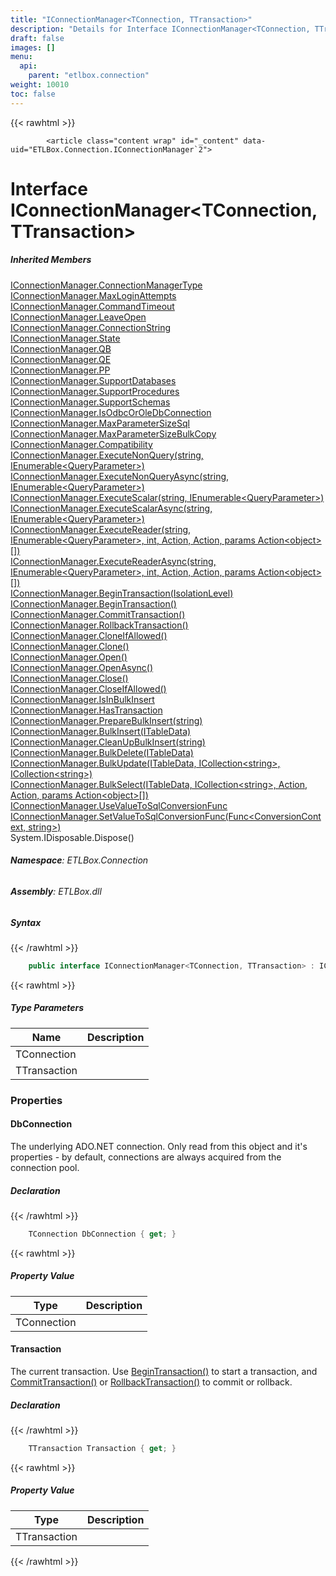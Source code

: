 ```yaml
---
title: "IConnectionManager<TConnection, TTransaction>"
description: "Details for Interface IConnectionManager<TConnection, TTransaction> (ETLBox.Connection)"
draft: false
images: []
menu:
  api:
    parent: "etlbox.connection"
weight: 10010
toc: false
---
```


{{< rawhtml >}}

            <article class="content wrap" id="_content" data-uid="ETLBox.Connection.IConnectionManager`2">
  <h1 id="ETLBox_Connection_IConnectionManager_2" data-uid="ETLBox.Connection.IConnectionManager`2" class="text-break">Interface IConnectionManager&lt;TConnection, TTransaction&gt;
</h1>
  <div class="markdown level0 summary"></div>
  <div class="markdown level0 conceptual"></div>
  <div class="inheritedMembers">
    <h5>Inherited Members</h5>
    <div>
      <a class="xref" href="/api/etlbox.connection/iconnectionmanager#ETLBox_Connection_IConnectionManager_ConnectionManagerType">IConnectionManager.ConnectionManagerType</a>
    </div>
    <div>
      <a class="xref" href="/api/etlbox.connection/iconnectionmanager#ETLBox_Connection_IConnectionManager_MaxLoginAttempts">IConnectionManager.MaxLoginAttempts</a>
    </div>
    <div>
      <a class="xref" href="/api/etlbox.connection/iconnectionmanager#ETLBox_Connection_IConnectionManager_CommandTimeout">IConnectionManager.CommandTimeout</a>
    </div>
    <div>
      <a class="xref" href="/api/etlbox.connection/iconnectionmanager#ETLBox_Connection_IConnectionManager_LeaveOpen">IConnectionManager.LeaveOpen</a>
    </div>
    <div>
      <a class="xref" href="/api/etlbox.connection/iconnectionmanager#ETLBox_Connection_IConnectionManager_ConnectionString">IConnectionManager.ConnectionString</a>
    </div>
    <div>
      <a class="xref" href="/api/etlbox.connection/iconnectionmanager#ETLBox_Connection_IConnectionManager_State">IConnectionManager.State</a>
    </div>
    <div>
      <a class="xref" href="/api/etlbox.connection/iconnectionmanager#ETLBox_Connection_IConnectionManager_QB">IConnectionManager.QB</a>
    </div>
    <div>
      <a class="xref" href="/api/etlbox.connection/iconnectionmanager#ETLBox_Connection_IConnectionManager_QE">IConnectionManager.QE</a>
    </div>
    <div>
      <a class="xref" href="/api/etlbox.connection/iconnectionmanager#ETLBox_Connection_IConnectionManager_PP">IConnectionManager.PP</a>
    </div>
    <div>
      <a class="xref" href="/api/etlbox.connection/iconnectionmanager#ETLBox_Connection_IConnectionManager_SupportDatabases">IConnectionManager.SupportDatabases</a>
    </div>
    <div>
      <a class="xref" href="/api/etlbox.connection/iconnectionmanager#ETLBox_Connection_IConnectionManager_SupportProcedures">IConnectionManager.SupportProcedures</a>
    </div>
    <div>
      <a class="xref" href="/api/etlbox.connection/iconnectionmanager#ETLBox_Connection_IConnectionManager_SupportSchemas">IConnectionManager.SupportSchemas</a>
    </div>
    <div>
      <a class="xref" href="/api/etlbox.connection/iconnectionmanager#ETLBox_Connection_IConnectionManager_IsOdbcOrOleDbConnection">IConnectionManager.IsOdbcOrOleDbConnection</a>
    </div>
    <div>
      <a class="xref" href="/api/etlbox.connection/iconnectionmanager#ETLBox_Connection_IConnectionManager_MaxParameterSizeSql">IConnectionManager.MaxParameterSizeSql</a>
    </div>
    <div>
      <a class="xref" href="/api/etlbox.connection/iconnectionmanager#ETLBox_Connection_IConnectionManager_MaxParameterSizeBulkCopy">IConnectionManager.MaxParameterSizeBulkCopy</a>
    </div>
    <div>
      <a class="xref" href="/api/etlbox.connection/iconnectionmanager#ETLBox_Connection_IConnectionManager_Compatibility">IConnectionManager.Compatibility</a>
    </div>
    <div>
      <a class="xref" href="/api/etlbox.connection/iconnectionmanager#ETLBox_Connection_IConnectionManager_ExecuteNonQuery_System_String_System_Collections_Generic_IEnumerable_ETLBox_ControlFlow_QueryParameter__">IConnectionManager.ExecuteNonQuery(string, IEnumerable&lt;QueryParameter&gt;)</a>
    </div>
    <div>
      <a class="xref" href="/api/etlbox.connection/iconnectionmanager#ETLBox_Connection_IConnectionManager_ExecuteNonQueryAsync_System_String_System_Collections_Generic_IEnumerable_ETLBox_ControlFlow_QueryParameter__">IConnectionManager.ExecuteNonQueryAsync(string, IEnumerable&lt;QueryParameter&gt;)</a>
    </div>
    <div>
      <a class="xref" href="/api/etlbox.connection/iconnectionmanager#ETLBox_Connection_IConnectionManager_ExecuteScalar_System_String_System_Collections_Generic_IEnumerable_ETLBox_ControlFlow_QueryParameter__">IConnectionManager.ExecuteScalar(string, IEnumerable&lt;QueryParameter&gt;)</a>
    </div>
    <div>
      <a class="xref" href="/api/etlbox.connection/iconnectionmanager#ETLBox_Connection_IConnectionManager_ExecuteScalarAsync_System_String_System_Collections_Generic_IEnumerable_ETLBox_ControlFlow_QueryParameter__">IConnectionManager.ExecuteScalarAsync(string, IEnumerable&lt;QueryParameter&gt;)</a>
    </div>
    <div>
      <a class="xref" href="/api/etlbox.connection/iconnectionmanager#ETLBox_Connection_IConnectionManager_ExecuteReader_System_String_System_Collections_Generic_IEnumerable_ETLBox_ControlFlow_QueryParameter__System_Int32_System_Action_System_Action_System_Action_System_Object____">IConnectionManager.ExecuteReader(string, IEnumerable&lt;QueryParameter&gt;, int, Action, Action, params Action&lt;object&gt;[])</a>
    </div>
    <div>
      <a class="xref" href="/api/etlbox.connection/iconnectionmanager#ETLBox_Connection_IConnectionManager_ExecuteReaderAsync_System_String_System_Collections_Generic_IEnumerable_ETLBox_ControlFlow_QueryParameter__System_Int32_System_Action_System_Action_System_Action_System_Object____">IConnectionManager.ExecuteReaderAsync(string, IEnumerable&lt;QueryParameter&gt;, int, Action, Action, params Action&lt;object&gt;[])</a>
    </div>
    <div>
      <a class="xref" href="/api/etlbox.connection/iconnectionmanager#ETLBox_Connection_IConnectionManager_BeginTransaction_System_Data_IsolationLevel_">IConnectionManager.BeginTransaction(IsolationLevel)</a>
    </div>
    <div>
      <a class="xref" href="/api/etlbox.connection/iconnectionmanager#ETLBox_Connection_IConnectionManager_BeginTransaction">IConnectionManager.BeginTransaction()</a>
    </div>
    <div>
      <a class="xref" href="/api/etlbox.connection/iconnectionmanager#ETLBox_Connection_IConnectionManager_CommitTransaction">IConnectionManager.CommitTransaction()</a>
    </div>
    <div>
      <a class="xref" href="/api/etlbox.connection/iconnectionmanager#ETLBox_Connection_IConnectionManager_RollbackTransaction">IConnectionManager.RollbackTransaction()</a>
    </div>
    <div>
      <a class="xref" href="/api/etlbox.connection/iconnectionmanager#ETLBox_Connection_IConnectionManager_CloneIfAllowed">IConnectionManager.CloneIfAllowed()</a>
    </div>
    <div>
      <a class="xref" href="/api/etlbox.connection/iconnectionmanager#ETLBox_Connection_IConnectionManager_Clone">IConnectionManager.Clone()</a>
    </div>
    <div>
      <a class="xref" href="/api/etlbox.connection/iconnectionmanager#ETLBox_Connection_IConnectionManager_Open">IConnectionManager.Open()</a>
    </div>
    <div>
      <a class="xref" href="/api/etlbox.connection/iconnectionmanager#ETLBox_Connection_IConnectionManager_OpenAsync">IConnectionManager.OpenAsync()</a>
    </div>
    <div>
      <a class="xref" href="/api/etlbox.connection/iconnectionmanager#ETLBox_Connection_IConnectionManager_Close">IConnectionManager.Close()</a>
    </div>
    <div>
      <a class="xref" href="/api/etlbox.connection/iconnectionmanager#ETLBox_Connection_IConnectionManager_CloseIfAllowed">IConnectionManager.CloseIfAllowed()</a>
    </div>
    <div>
      <a class="xref" href="/api/etlbox.connection/iconnectionmanager#ETLBox_Connection_IConnectionManager_IsInBulkInsert">IConnectionManager.IsInBulkInsert</a>
    </div>
    <div>
      <a class="xref" href="/api/etlbox.connection/iconnectionmanager#ETLBox_Connection_IConnectionManager_HasTransaction">IConnectionManager.HasTransaction</a>
    </div>
    <div>
      <a class="xref" href="/api/etlbox.connection/iconnectionmanager#ETLBox_Connection_IConnectionManager_PrepareBulkInsert_System_String_">IConnectionManager.PrepareBulkInsert(string)</a>
    </div>
    <div>
      <a class="xref" href="/api/etlbox.connection/iconnectionmanager#ETLBox_Connection_IConnectionManager_BulkInsert_ETLBox_ControlFlow_ITableData_">IConnectionManager.BulkInsert(ITableData)</a>
    </div>
    <div>
      <a class="xref" href="/api/etlbox.connection/iconnectionmanager#ETLBox_Connection_IConnectionManager_CleanUpBulkInsert_System_String_">IConnectionManager.CleanUpBulkInsert(string)</a>
    </div>
    <div>
      <a class="xref" href="/api/etlbox.connection/iconnectionmanager#ETLBox_Connection_IConnectionManager_BulkDelete_ETLBox_ControlFlow_ITableData_">IConnectionManager.BulkDelete(ITableData)</a>
    </div>
    <div>
      <a class="xref" href="/api/etlbox.connection/iconnectionmanager#ETLBox_Connection_IConnectionManager_BulkUpdate_ETLBox_ControlFlow_ITableData_System_Collections_Generic_ICollection_System_String__System_Collections_Generic_ICollection_System_String__">IConnectionManager.BulkUpdate(ITableData, ICollection&lt;string&gt;, ICollection&lt;string&gt;)</a>
    </div>
    <div>
      <a class="xref" href="/api/etlbox.connection/iconnectionmanager#ETLBox_Connection_IConnectionManager_BulkSelect_ETLBox_ControlFlow_ITableData_System_Collections_Generic_ICollection_System_String__System_Action_System_Action_System_Action_System_Object____">IConnectionManager.BulkSelect(ITableData, ICollection&lt;string&gt;, Action, Action, params Action&lt;object&gt;[])</a>
    </div>
    <div>
      <a class="xref" href="/api/etlbox.connection/iconnectionmanager#ETLBox_Connection_IConnectionManager_UseValueToSqlConversionFunc">IConnectionManager.UseValueToSqlConversionFunc</a>
    </div>
    <div>
      <a class="xref" href="/api/etlbox.connection/iconnectionmanager#ETLBox_Connection_IConnectionManager_SetValueToSqlConversionFunc_System_Func_ETLBox_Helper_ConversionContext_System_String__">IConnectionManager.SetValueToSqlConversionFunc(Func&lt;ConversionContext, string&gt;)</a>
    </div>
    <div>
      <span class="xref">System.IDisposable.Dispose()</span>
    </div>
  </div>
<h6><strong>Namespace</strong>: ETLBox.Connection</h6>
  <h6><strong>Assembly</strong>: ETLBox.dll</h6>
  <h5 id="ETLBox_Connection_IConnectionManager_2_syntax">Syntax</h5>
{{< /rawhtml >}}

```C#
    public interface IConnectionManager<TConnection, TTransaction> : IConnectionManager, IDisposable where TConnection : class, IDbConnection, new() where TTransaction : class, IDbTransaction
```

{{< rawhtml >}}
  <h5 class="typeParameters">Type Parameters</h5>
  <table class="table table-bordered table-striped table-condensed">
    <thead>
      <tr>
        <th>Name</th>
        <th>Description</th>
      </tr>
    </thead>
    <tbody>
      <tr>
        <td><span class="parametername">TConnection</span></td>
        <td></td>
      </tr>
      <tr>
        <td><span class="parametername">TTransaction</span></td>
        <td></td>
      </tr>
    </tbody>
  </table>
  <h3 id="properties">Properties
</h3>
  <a id="ETLBox_Connection_IConnectionManager_2_DbConnection_" data-uid="ETLBox.Connection.IConnectionManager`2.DbConnection*"></a>
  <h4 id="ETLBox_Connection_IConnectionManager_2_DbConnection" data-uid="ETLBox.Connection.IConnectionManager`2.DbConnection">DbConnection</h4>
  <div class="markdown level1 summary"><p>The underlying ADO.NET connection.
Only read from this object and it's properties - by default, connections are always
acquired from the connection pool.</p>
</div>
  <div class="markdown level1 conceptual"></div>
  <h5 class="declaration">Declaration</h5>
{{< /rawhtml >}}

```C#
    TConnection DbConnection { get; }
```

{{< rawhtml >}}
  <h5 class="propertyValue">Property Value</h5>
  <table class="table table-bordered table-striped table-condensed">
    <thead>
      <tr>
        <th>Type</th>
        <th>Description</th>
      </tr>
    </thead>
    <tbody>
      <tr>
        <td><span class="xref">TConnection</span></td>
        <td></td>
      </tr>
    </tbody>
  </table>
  <a id="ETLBox_Connection_IConnectionManager_2_Transaction_" data-uid="ETLBox.Connection.IConnectionManager`2.Transaction*"></a>
  <h4 id="ETLBox_Connection_IConnectionManager_2_Transaction" data-uid="ETLBox.Connection.IConnectionManager`2.Transaction">Transaction</h4>
  <div class="markdown level1 summary"><p>The current transaction. Use <a class="xref" href="/api/etlbox.connection/iconnectionmanager#ETLBox_Connection_IConnectionManager_BeginTransaction">BeginTransaction()</a> to start a transaction,
and <a class="xref" href="/api/etlbox.connection/iconnectionmanager#ETLBox_Connection_IConnectionManager_CommitTransaction">CommitTransaction()</a> or <a class="xref" href="/api/etlbox.connection/iconnectionmanager#ETLBox_Connection_IConnectionManager_RollbackTransaction">RollbackTransaction()</a> to commit or rollback.</p>
</div>
  <div class="markdown level1 conceptual"></div>
  <h5 class="declaration">Declaration</h5>
{{< /rawhtml >}}

```C#
    TTransaction Transaction { get; }
```

{{< rawhtml >}}
  <h5 class="propertyValue">Property Value</h5>
  <table class="table table-bordered table-striped table-condensed">
    <thead>
      <tr>
        <th>Type</th>
        <th>Description</th>
      </tr>
    </thead>
    <tbody>
      <tr>
        <td><span class="xref">TTransaction</span></td>
        <td></td>
      </tr>
    </tbody>
  </table>

{{< /rawhtml >}}
